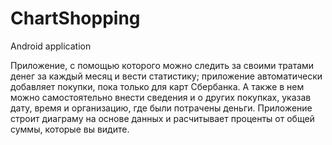 # ChartShopping
Android application

Приложение, с помощью которого можно следить за своими тратами денег за каждый месяц и вести статистику; приложение автоматически добавляет покупки, пока только для карт Сбербанка. А также в нем можно самостоятельно внести сведения и о других покупках, указав дату, время и организацию, где были потрачены деньги. Приложение строит диаграму на основе данных и расчитывает проценты от общей суммы, которые вы видите.
